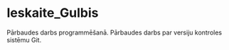 # Ieskaite_Gulbis
Pārbaudes darbs programmēšanā.
Pārbaudes darbs par versiju kontroles sistēmu Git.
